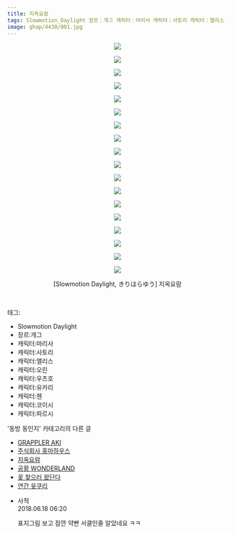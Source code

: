 ```yaml
---
title: 지옥요람
tags: Slowmotion_Daylight 장르：개그 캐릭터：마리사 캐릭터：사토리 캐릭터：앨리스 캐릭터：오린 캐릭터：우츠호 캐릭터：유카리 캐릭터：첸 캐릭터：코이시 캐릭터：파르시 きりはらゆう 동방_동인지
image: ghap/4430/001.jpg
---
```

<div class="article">
<p style="text-align: center; clear: none; float: none;"><img src="{{ site.nasurl }}/ghap/4430/001.jpg"/></p>
<p style="text-align: center; clear: none; float: none;"><img src="{{ site.nasurl }}/ghap/4430/002.jpg"/></p>
<p style="text-align: center; clear: none; float: none;"><img src="{{ site.nasurl }}/ghap/4430/003.jpg"/></p>
<p style="text-align: center; clear: none; float: none;"><img src="{{ site.nasurl }}/ghap/4430/004.jpg"/></p>
<p style="text-align: center; clear: none; float: none;"><img src="{{ site.nasurl }}/ghap/4430/005.jpg"/></p>
<p style="text-align: center; clear: none; float: none;"><img src="{{ site.nasurl }}/ghap/4430/006.jpg"/></p>
<p style="text-align: center; clear: none; float: none;"><img src="{{ site.nasurl }}/ghap/4430/007.jpg"/></p>
<p style="text-align: center; clear: none; float: none;"><img src="{{ site.nasurl }}/ghap/4430/008.jpg"/></p>
<p style="text-align: center; clear: none; float: none;"><img src="{{ site.nasurl }}/ghap/4430/009.jpg"/></p>
<p style="text-align: center; clear: none; float: none;"><img src="{{ site.nasurl }}/ghap/4430/010.jpg"/></p>
<p style="text-align: center; clear: none; float: none;"><img src="{{ site.nasurl }}/ghap/4430/011.jpg"/></p>
<p style="text-align: center; clear: none; float: none;"><img src="{{ site.nasurl }}/ghap/4430/012.jpg"/></p>
<p style="text-align: center; clear: none; float: none;"><img src="{{ site.nasurl }}/ghap/4430/013.jpg"/></p>
<p style="text-align: center; clear: none; float: none;"><img src="{{ site.nasurl }}/ghap/4430/014.jpg"/></p>
<p style="text-align: center; clear: none; float: none;"><img src="{{ site.nasurl }}/ghap/4430/015.jpg"/></p>
<p style="text-align: center; clear: none; float: none;"><img src="{{ site.nasurl }}/ghap/4430/016.jpg"/></p>
<p style="text-align: center; clear: none; float: none;"><img src="{{ site.nasurl }}/ghap/4430/017.jpg"/></p>
<p style="text-align: center; clear: none; float: none;"><img src="{{ site.nasurl }}/ghap/4430/018.jpg"/></p>
<p style="text-align: center; clear: none; float: none;">[Slowmotion Daylight, きりはらゆう] 지옥요람</p>
<p><br/></p>
</div><div class="tagTrail">
<p>태그: </p>
<ul>
<li>Slowmotion Daylight</li>
<li>장르:개그</li>
<li>캐릭터:마리사</li>
<li>캐릭터:사토리</li>
<li>캐릭터:앨리스</li>
<li>캐릭터:오린</li>
<li>캐릭터:우츠호</li>
<li>캐릭터:유카리</li>
<li>캐릭터:첸</li>
<li>캐릭터:코이시</li>
<li>캐릭터:파르시</li>
</ul>
</div><div class="another">
<p>'동방 동인지' 카테고리의 다른 글</p>
<ul>
<li><a href="/2018-06-09-ghap_4433">GRAPPLER AKI</a></li>
<li><a href="/2018-06-09-ghap_4431">주식회사 홍마하우스</a></li>
<li><a href="/2018-06-09-ghap_4430">지옥요람</a></li>
<li><a href="/2018-06-09-ghap_4429">공황 WONDERLAND</a></li>
<li><a href="/2018-06-09-ghap_4428">꽃 찾으러 왔단다</a></li>
<li><a href="/2018-06-09-ghap_4427">연간 윳쿠리</a></li>
</ul>
</div><div class="cb_module cb_fluid">
<div class="cb_wrt cb_profile">
<div class="comment">
<ul>
<li class="cb_thumb_off" id="comment15272040">
<div class="cb_comment_area">
<div class="cb_info_area">
<div class="cb_section">
<span class="cb_nick_name">사적</span>
</div>
<div class="cb_section">
<span class="cb_date">2018.06.18 06:20 </span>
</div>
</div>
<div class="cb_dsc_comment">
<p class="cb_dsc">
											표지그림 보고 잠깐 약빤 서클인줄 알았네요 ㅋㅋ
										</p>
</div>
</div></li>
</ul>
</div>
</div><!-- commentList close -->
</div>
